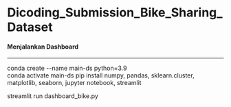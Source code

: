 # Dicoding_Submission_Bike_Sharing_Dataset

#### Menjalankan Dashboard
---------------------
conda create --name main-ds python=3.9<br>
conda activate main-ds
pip install numpy, pandas, sklearn.cluster, matplotlib, seaborn, jupyter notebook, streamlit 

streamlit run dashboard_bike.py
